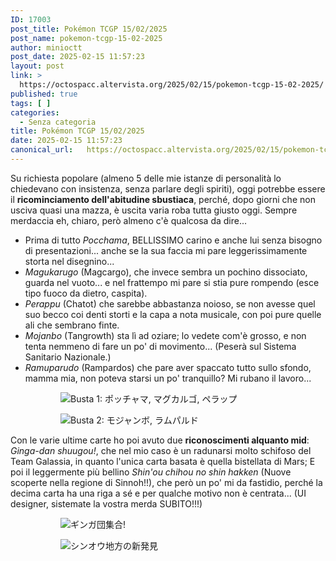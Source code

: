 ```yaml
---
ID: 17003
post_title: Pokémon TCGP 15/02/2025
post_name: pokemon-tcgp-15-02-2025
author: minioctt
post_date: 2025-02-15 11:57:23
layout: post
link: >
  https://octospacc.altervista.org/2025/02/15/pokemon-tcgp-15-02-2025/
published: true
tags: [ ]
categories:
  - Senza categoria
title: Pokémon TCGP 15/02/2025
date: 2025-02-15 11:57:23
canonical_url:   https://octospacc.altervista.org/2025/02/15/pokemon-tcgp-15-02-2025/
---
```

<!-- wp:paragraph -->
<p>Su richiesta popolare (almeno 5 delle mie istanze di personalità lo chiedevano con insistenza, senza parlare degli spiriti), oggi potrebbe essere il <strong>ricominciamento dell'abitudine sbustiaca</strong>, perché, dopo giorni che non usciva quasi una mazza, è uscita varia roba tutta giusto oggi. Sempre merdaccia eh, chiaro, però almeno c'è qualcosa da dire...</p>
<!-- /wp:paragraph -->

<!-- wp:list -->
<ul class="wp-block-list"><!-- wp:list-item -->
<li>Prima di tutto <em>Pocchama</em>, BELLISSIMO carino e anche lui senza bisogno di presentazioni... anche se la sua faccia mi pare leggerissimamente storta nel disegnino...</li>
<!-- /wp:list-item -->

<!-- wp:list-item -->
<li><em>Magukarugo</em> (Magcargo), che invece sembra un pochino dissociato, guarda nel vuoto... e nel frattempo mi pare si stia pure rompendo (esce tipo fuoco da dietro, caspita).</li>
<!-- /wp:list-item -->

<!-- wp:list-item -->
<li><em>Perappu</em> (Chatot) che sarebbe abbastanza noioso, se non avesse quel suo becco coi denti storti e la capa a nota musicale, con poi pure quelle ali che sembrano finte.</li>
<!-- /wp:list-item -->

<!-- wp:list-item -->
<li><em>Mojanbo</em> (Tangrowth) sta lì ad oziare; lo vedete com'è grosso, e non tenta nemmeno di fare un po' di movimento... (Peserà sul Sistema Sanitario Nazionale.)</li>
<!-- /wp:list-item -->

<!-- wp:list-item -->
<li><em>Ramuparudo</em> (Rampardos) che pare aver spaccato tutto sullo sfondo, mamma mia, non poteva starsi un po' tranquillo? Mi rubano il lavoro...</li>
<!-- /wp:list-item --></ul>
<!-- /wp:list -->

<!-- wp:gallery {"linkTo":"none"} -->
<figure class="wp-block-gallery has-nested-images columns-default is-cropped"><!-- wp:image {"id":17004,"sizeSlug":"large","linkDestination":"none"} -->
<figure class="wp-block-image size-large"><img src="{{site.cdnurl}}/assets/uploads/2025/02/wp-17396150767433614438780565080367-edited.jpg" alt="Busta 1: ポッチャマ, マグカルゴ, ペラップ" class="wp-image-17004"/></figure>
<!-- /wp:image -->

<!-- wp:image {"id":17005,"sizeSlug":"large","linkDestination":"none"} -->
<figure class="wp-block-image size-large"><img src="{{site.cdnurl}}/assets/uploads/2025/02/wp-17396150768525557619377878211177-edited.jpg" alt="Busta 2: モジャンボ, ラムパルド" class="wp-image-17005"/></figure>
<!-- /wp:image --></figure>
<!-- /wp:gallery -->

<!-- wp:paragraph -->
<p></p>
<!-- /wp:paragraph -->

<!-- wp:paragraph -->
<p>Con le varie ultime carte ho poi avuto due <strong>riconoscimenti alquanto mid</strong>: <em>Ginga-dan shuugou!</em>, che nel mio caso è un radunarsi molto schifoso del Team Galassia, in quanto l'unica carta basata è quella bistellata di Mars; E poi il leggermente più bellino <em>Shin'ou chihou no shin hakken</em> (Nuove scoperte nella regione di Sinnoh!!), che però un po' mi da fastidio, perché la decima carta ha una riga a sé e per qualche motivo non è centrata... (UI designer, sistemate la vostra merda SUBITO!!!)</p>
<!-- /wp:paragraph -->

<!-- wp:gallery {"linkTo":"none"} -->
<figure class="wp-block-gallery has-nested-images columns-default is-cropped"><!-- wp:image {"id":17000,"sizeSlug":"large","linkDestination":"none"} -->
<figure class="wp-block-image size-large"><img src="{{site.cdnurl}}/assets/uploads/2025/02/wp-17396150763619110567581241496690-665x1440.jpg" alt="ギンガ団集合!" class="wp-image-17000"/></figure>
<!-- /wp:image -->

<!-- wp:image {"id":17001,"sizeSlug":"large","linkDestination":"none"} -->
<figure class="wp-block-image size-large"><img src="{{site.cdnurl}}/assets/uploads/2025/02/wp-17396150766024078052930467583254-665x1440.jpg" alt="シンオウ地方の新発見" class="wp-image-17001"/></figure>
<!-- /wp:image --></figure>
<!-- /wp:gallery -->